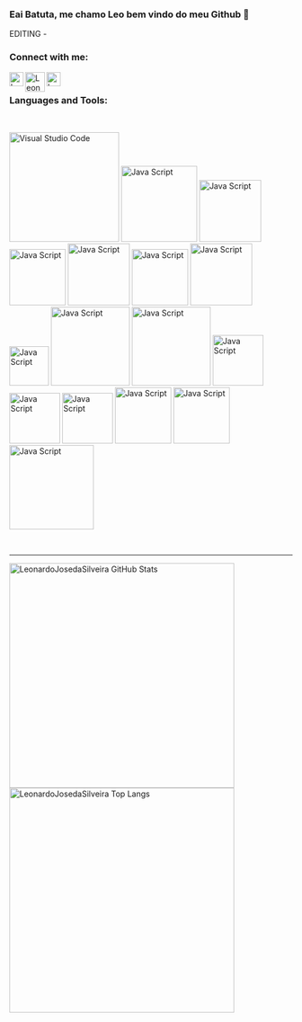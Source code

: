<!-- referencias 

Instruction - codeSTACKr - https://www.youtube.com/watch?v=n6d4KHSKqGk&t=107s
Friend example - LeonarDev - https://github.com/LeonarDev

Linkedin icon - freepik - https://www.flaticon.com/authors/freepik
Page icon - surang - https://www.flaticon.com/br/autores/surang
Instagram icon - vitaly-gorbachev - https://www.flaticon.com/authors/vitaly-gorbachev

Shilds for icons - https://shields.io/
Other icons - https://simpleicons.org/

-->

<!-- Links -->

[linkedin]: https://www.linkedin.com/in/leonardojosedasilveira/
[instagram]: https://www.instagram.com/leonardojosedasilveira/
[website]: https://leonardojosedasilveira.github.io/

[vsCode]: https://code.visualstudio.com/learn
[js]: https://developer.mozilla.org/pt-BR/docs/Web/JavaScript
[html5]: https://developer.mozilla.org/en-US/docs/Learn/HTML
[css3]: https://developer.mozilla.org/pt-BR/docs/Web/CSS
[nodeJs]: https://nodejs.org/en/docs/
[react]: https://reactjs.org/docs/getting-started.html
[gitHub]: https://docs.github.com/en
[git]: https://git-scm.com/doc
[gnuBash]: https://www.gnu.org/software/bash/manual/
[jest]: https://jestjs.io/docs/getting-started
[trello]: https://trello.com
[figma]: https://www.figma.com
[slack]: https://slack.com/intl/pt-br/
[linux]: https://www.gnu.org/distros/free-distros.html
[ESLint]: https://eslint.org/docs/user-guide/
[Markdown]: https://www.markdownguide.org/getting-started/

<!-- Links / -->

### Eai Batuta, me chamo Leo bem vindo do meu Github 🤘

EDITING - 

<!--
## I'm a Husband, Father, Developer, and Teacher!!

- 🔭 I just launched my first course: [Become A VS Code SuperHero!][course]!
- 🌱 I’m currently learning everything 🤣
- 👯 I’m looking to collaborate with other content creators
- 🥅 2020 Goals: Contribute more to Open Source projects
- ⚡ Fun fact: I love to draw and play guitar / drums


### 🎧 Spotify Playing 🤘

[<img src="https://now-playing-codestackr.vercel.app/api/spotify-playing" alt="codeSTACKr Spotify Playing" width="350" />](https://open.spotify.com/user/swyqyimdc12jajde4vpwd2x1b)
-->
### Connect with me:

[<img align="left" alt="Leonardo | LinkedIn" width="25px" src="https://www.flaticon.com/svg/vstatic/svg/1384/1384171.svg?token=exp=1620281309~hmac=c8f4e9fccf59c494c3be93ec9c816f69" />][linkedin]
[<img align="left" alt="Leonardo | Portfólio" width="35px" src="https://www.flaticon.com/svg/vstatic/svg/2400/2400410.svg?token=exp=1620278921~hmac=799f1fb6299a55806fe06c1259db7cb7" />][website]
[<img align="left" alt="Leonardo | Instagram" width="25px" src="https://www.flaticon.com/svg/vstatic/svg/930/930308.svg?token=exp=1620279708~hmac=6048416974c0e920387e646f540c9d9e" />][instagram]

<br />

### Languages and Tools:

<br />

[<img alt="Visual Studio Code" width="195px" src="https://img.shields.io/badge/Visual%20Studio%20Code-black?style=flat&logo=visual-studio&logoColor=blue" />][vscode]
[<img alt="Java Script" width="135px" src="https://img.shields.io/badge/JavaScript-black?style=flat&logo=JavaScript&logoColor=#F7DF1E" />][js]
[<img alt="Java Script" width="110px" src="https://img.shields.io/badge/HTML%205-black?style=flat&logo=html5&logoColor=#E34F26" />][html5]
[<img alt="Java Script" width="100px" src="https://img.shields.io/badge/CSS%203-black?style=flat&logo=css3&logoColor=blue" />][css3]
[<img alt="Java Script" width="110px" src="https://img.shields.io/badge/Node%20Js-black?style=flat&logo=node.js&logoColor=#339933" />][nodeJs]
[<img alt="Java Script" width="100px" src="https://img.shields.io/badge/React-black?style=flat&logo=react&logoColor=#61DAFB" />][react]
[<img alt="Java Script" width="110px" src="https://img.shields.io/badge/GitHub-black?style=flat&logo=github&logoColor=white" />][gitHub]
[<img alt="Java Script" width="70px" src="https://img.shields.io/badge/Git-black?style=flat&logo=git&logoColor=#F05032" />][git]
[<img alt="Java Script" width="140px" src="https://img.shields.io/badge/GNU%20Bash-black?style=flat&logo=gnu-bash&logoColor=#4EAA25" />][gnuBash]
[<img alt="Java Script" width="140px" src="https://img.shields.io/badge/Jest%20Code-black?style=flat&logo=jest&logoColor=red" />][jest]
[<img alt="Java Script" width="90px" src="https://img.shields.io/badge/Trello-black?style=flat&logo=trello&logoColor=blue" />][trello]
[<img alt="Java Script" width="90px" src="https://img.shields.io/badge/Figma-black?style=flat&logo=figma&logoColor=#F24E1E" />][figma]
[<img alt="Java Script" width="90px" src="https://img.shields.io/badge/Slack-black?style=flat&logo=slack&logoColor=purple" />][slack]
[<img alt="Java Script" width="100px" src="https://img.shields.io/badge/Linux-black?style=flat&logo=linux&logoColor=#FCC624" />][linux]
[<img alt="Java Script" width="100px" src="https://img.shields.io/badge/Eslint-black?style=flat&logo=eslint&logoColor=purple" />][ESLint]
[<img alt="Java Script" width="150px" src="https://img.shields.io/badge/Markdown-black?style=flat&logo=markdown&logoColor=#000000" />][Markdown]

<br />

---


<!--                           NEXT DOOR 

### 📺 Latest YouTube Videos

<!-- YOUTUBE:START 
- [10 Things I Wish I Knew Before I Started Programming](https://www.youtube.com/watch?v=x4gu6JGwKAI)
- [[#10] Don't MISS These Amazing Web Dev Videos! (STACKr News 2021, Issue #10)](https://www.youtube.com/watch?v=xDVgpW1tig4)
- [Top VS Code Updates | v1.54 Released!! | Tips & Tricks 2021 (Visual Studio Code)](https://www.youtube.com/watch?v=Qj6Jya9APiU)
- [[#9] 🤯 42 Amazing Web Dev Videos! #WomensHistoryMonth (STACKr News 2021, Issue #9)](https://www.youtube.com/watch?v=OSLyP8L0s_k)
- [Brackets is Dead | Switch to VS Code (Visual Studio Code Setup 2021)](https://www.youtube.com/watch?v=MQxLbUX5BFA)
<!-- YOUTUBE:END 

➡️ [more videos...](https://youtube.com/codestackr)


---

### 📕 Latest Blog Posts

<!-- BLOG-POST-LIST:START 
- [How To Pass Application Tracking Systems (ATS) & Get Interviews - Resume Tips for Software Developer](https://dev.to/codestackr/how-to-pass-application-tracking-systems-ats-get-interviews-resume-tips-for-software-developer-4bmo)
- [Microinteractions: Password Validation Animation](https://dev.to/codestackr/microinteractions-password-validation-animation-5629)
- [Notion + YouTube - A Powerful Combination for Productivity](https://dev.to/codestackr/notion-youtube-a-powerful-combination-for-productivity-1def)
- [Regular Expressions (RegEx) Crash Course](https://dev.to/codestackr/regular-expressions-regex-crash-course-248n)
- [Emmet Part 2 - Advanced](https://dev.to/codestackr/emmet-part-2-advanced-4c65)
<!-- BLOG-POST-LIST:END 

➡️ [more blog posts...](https://codestackr.com)

---

<details>
  <summary>:zap: Recent GitHub Activity</summary>
  
<!--START_SECTION:activity
1. ❗️ Closed issue [#8](https://github.com/codeSTACKr/free-developer-resources/issues/8) in [codeSTACKr/free-developer-resources](https://github.com/codeSTACKr/free-developer-resources)
2. 🗣 Commented on [#8](https://github.com/codeSTACKr/free-developer-resources/issues/8) in [codeSTACKr/free-developer-resources](https://github.com/codeSTACKr/free-developer-resources)
3. 🗣 Commented on [#7](https://github.com/codeSTACKr/free-developer-resources/issues/7) in [codeSTACKr/free-developer-resources](https://github.com/codeSTACKr/free-developer-resources)
4. 🎉 Merged PR [#7](https://github.com/codeSTACKr/free-developer-resources/pull/7) in [codeSTACKr/free-developer-resources](https://github.com/codeSTACKr/free-developer-resources)
5. 🗣 Commented on [#3](https://github.com/codeSTACKr/codestackr-vscode-theme/issues/3) in [codeSTACKr/codestackr-vscode-theme](https://github.com/codeSTACKr/codestackr-vscode-theme)
<!--END_SECTION:activity

</details>
<!--  -->
<!-- <details>
  <summary>:zap: GitHub Stats</summary>

  <img align="left" alt="codeSTACKr's GitHub Stats" src="https://github-readme-stats.codestackr.vercel.app/api?username=codeSTACKr&show_icons=true&hide_border=true" />

</details> -->

<!-- 
--> 

<!-- <p> -->

 <img align="left" width="400px" alt="LeonardoJosedaSilveira GitHub Stats" src="https://github-readme-stats.codestackr.vercel.app/api?username=LeonardoJosedaSilveira&theme=dark&show_icons=true&hide_border=true" /> 

 <img align="rigth" width="400px" alt="LeonardoJosedaSilveira Top Langs" src="https://github-readme-stats.vercel.app/api/top-langs/?username=LeonardoJosedaSilveira&theme=dark&layout=compact&hide_border=true" /> 

<!-- </p> -->
